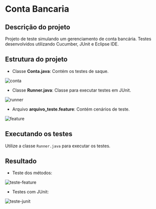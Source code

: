 # Conta Bancaria

## Descrição do projeto

Projeto de teste simulando um gerenciamento de conta bancária. Testes desenvolvidos utilizando Cucumber, JUnit e Eclipse IDE.

## Estrutura do projeto
- Classe **Conta.java**: Contém os testes de saque.

![conta](https://github.com/mateusmaranhaogit/ContaBancaria/assets/101333760/d54b0f32-2ad7-4098-b124-a0d17d08d603)

- Classe **Runner.java**: Classe para executar testes em JUnit.

![runner](https://github.com/mateusmaranhaogit/ContaBancaria/assets/101333760/f331765b-80dd-4c73-bcdf-05f599877f57)

- Arquivo **arquivo_teste.feature**: Contém cenários de teste.

![feature](https://github.com/mateusmaranhaogit/ContaBancaria/assets/101333760/4918d182-0474-4630-a05a-9cab970b0f37)

## Executando os testes

Utilize a classe ```Runner.java``` para executar os testes.

## Resultado 

- Teste dos métodos:

![teste-feature](https://github.com/mateusmaranhaogit/ContaBancaria/assets/101333760/eeb18a7c-b86d-4e8b-ae52-27b36973a98b)

- Testes com JUnit:

![teste-junit](https://github.com/mateusmaranhaogit/ContaBancaria/assets/101333760/fe052f1e-728e-43e5-9c3f-3cf7f369be0c)

